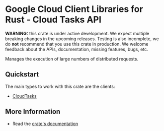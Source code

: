 # Google Cloud Client Libraries for Rust - Cloud Tasks API

<!-- Code generated by sidekick. DO NOT EDIT. -->

**WARNING:** this crate is under active development. We expect multiple breaking
changes in the upcoming releases. Testing is also incomplete, we do **not**
recommend that you use this crate in production. We welcome feedback about the
APIs, documentation, missing features, bugs, etc.

Manages the execution of large numbers of distributed requests.

## Quickstart

The main types to work with this crate are the clients:

* [CloudTasks](https://docs.rs/google-cloud-tasks-v2/latest/google_cloud_tasks_v2/client/struct.CloudTasks.html)

## More Information

* Read the [crate's documentation](https://docs.rs/google-cloud-tasks-v2/latest/google-cloud-tasks-v2)
